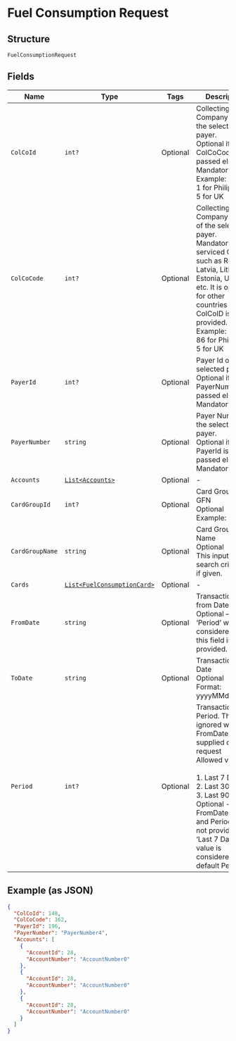 
# Fuel Consumption Request

## Structure

`FuelConsumptionRequest`

## Fields

| Name | Type | Tags | Description |
|  --- | --- | --- | --- |
| `ColCoId` | `int?` | Optional | Collecting Company Id  of the selected payer.<br>Optional if ColCoCode is passed else Mandatory.<br>Example:<br>1 for Philippines<br>5 for UK |
| `ColCoCode` | `int?` | Optional | Collecting Company Code  of the selected payer.<br>Mandatory for serviced OUs such as Romania, Latvia, Lithuania, Estonia, Ukraine etc. It is optional for other countries if ColCoID is provided.<br>Example:<br>86 for Philippines<br>5 for UK |
| `PayerId` | `int?` | Optional | Payer Id  of the selected payer.<br>Optional if PayerNumber is passed else Mandatory |
| `PayerNumber` | `string` | Optional | Payer Number of the selected payer.<br>Optional if PayerId is passed else Mandatory |
| `Accounts` | [`List<Accounts>`](../../doc/models/accounts.md) | Optional | - |
| `CardGroupId` | `int?` | Optional | Card Group Id in GFN<br>Optional<br>Example: 200 |
| `CardGroupName` | `string` | Optional | Card Group Name<br>Optional<br>This input is a search criterion, if given. |
| `Cards` | [`List<FuelConsumptionCard>`](../../doc/models/fuel-consumption-card.md) | Optional | - |
| `FromDate` | `string` | Optional | Transactions from Date<br>Optional – ‘Period’ will be considered when this field is not provided. |
| `ToDate` | `string` | Optional | Transactions to Date<br>Optional<br>Format: yyyyMMdd |
| `Period` | `int?` | Optional | Transactions Period. This is ignored when FromDate is supplied on the request<br>Allowed values :<br><br>1. Last 7 Days<br>2. Last 30 Days<br>3. Last 90 Days<br>   Optional - When FromDate/ToDate and Period are not provided, ‘Last 7 Days’ value is considered as default Period. |

## Example (as JSON)

```json
{
  "ColCoId": 148,
  "ColCoCode": 162,
  "PayerId": 196,
  "PayerNumber": "PayerNumber4",
  "Accounts": [
    {
      "AccountId": 28,
      "AccountNumber": "AccountNumber0"
    },
    {
      "AccountId": 28,
      "AccountNumber": "AccountNumber0"
    },
    {
      "AccountId": 28,
      "AccountNumber": "AccountNumber0"
    }
  ]
}
```

